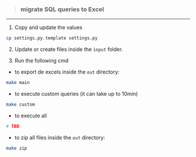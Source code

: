 > ### migrate SQL queries to Excel

---

1. Copy and update the values

```sh
cp settings.py.template settings.py
```

2. Update or create files inside the `input` folder.


4. Run the following cmd 

- to export de excels inside the `out` directory: 

```sh
make main
```

- to execute custom queries (it can take up to 10min)
```sh
make custom
```

- to execute all
```sh
# TBD 
```

- to zip all files inside the `out` directory: 
```sh
make zip
```